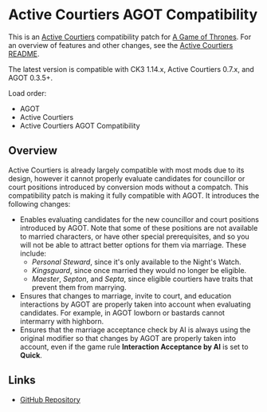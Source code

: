 # Active Courtiers AGOT Compatibility

This is an [Active Courtiers](https://steamcommunity.com/sharedfiles/filedetails/?id=3157170996) compatibility patch for [A Game of Thrones](https://steamcommunity.com/sharedfiles/filedetails/?id=2962333032). For an overview of features and other changes, see the [Active Courtiers README](https://github.com/pharaox/active_courtiers/blob/main/README.md).

The latest version is compatible with CK3 1.14.x, Active Courtiers 0.7.x, and AGOT 0.3.5+.

Load order:

* AGOT
* Active Courtiers
* Active Courtiers AGOT Compatibility

## Overview

Active Courtiers is already largely compatible with most mods due to its design, however it cannot properly evaluate candidates for councillor or court positions introduced by conversion mods without a compatch. This compatibility patch is making it fully compatible with AGOT. It introduces the following changes:

* Enables evaluating candidates for the new councillor and court positions introduced by AGOT. Note that some of these positions are not available to married characters, or have other special prerequisites, and so you will not be able to attract better options for them via marriage. These include:
  * *Personal Steward*, since it's only available to the Night's Watch.
  * *Kingsguard*, since once married they would no longer be eligible.
  * *Maester*, *Septon*, and *Septa*, since eligible courtiers have traits that prevent them from marrying.
* Ensures that changes to marriage, invite to court, and education interactions by AGOT are properly taken into account when evaluating candidates. For example, in AGOT lowborn or bastards cannot intermarry with highborn.
* Ensures that the marriage acceptance check by AI is always using the original modifier so that changes by AGOT are properly taken into account, even if the game rule **Interaction Acceptance by AI** is set to **Quick**.

## Links

* [GitHub Repository](https://github.com/pharaox/active_courtiers_agot)
